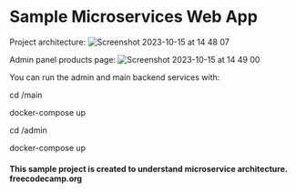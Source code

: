 # Sample Microservices Web App

Project architecture:
![Screenshot 2023-10-15 at 14 48 07](https://github.com/alpcansoydas/microservices-sample-app/assets/48163702/4c68592f-dae4-4459-a7ee-33e86bda7e55)


Admin panel products page:
![Screenshot 2023-10-15 at 14 49 00](https://github.com/alpcansoydas/microservices-sample-app/assets/48163702/a43f4b90-f4f5-48d4-a711-a262a5dda8d5)

You can run the admin and main backend services with:

cd /main

docker-compose up

cd /admin

docker-compose up

#### This sample project is created to understand microservice architecture. freecodecamp.org 
